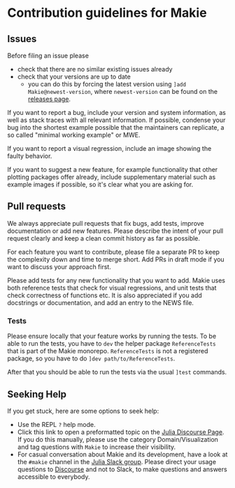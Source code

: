 # Contribution guidelines for Makie

## Issues

Before filing an issue please
- check that there are no similar existing issues already
- check that your versions are up to date
  - you can do this by forcing the latest version using `]add Makie@newest-version`, where `newest-version` can be found on the [releases page](https://github.com/MakieOrg/Makie.jl/releases).

If you want to report a bug, include your version and system information, as well as stack traces with all relevant information.
If possible, condense your bug into the shortest example possible that the maintainers can replicate, a so called "minimal working example" or MWE.

If you want to report a visual regression, include an image showing the faulty behavior.

If you want to suggest a new feature, for example functionality that other plotting packages offer already, include supplementary material such as example images if possible, so it's clear what you are asking for.

## Pull requests

We always appreciate pull requests that fix bugs, add tests, improve documentation or add new features.
Please describe the intent of your pull request clearly and keep a clean commit history as far as possible.

For each feature you want to contribute, please file a separate PR to keep the complexity down and time to merge short.
Add PRs in draft mode if you want to discuss your approach first.

Please add tests for any new functionality that you want to add.
Makie uses both reference tests that check for visual regressions, and unit tests that check correctness of functions etc.
It is also appreciated if you add docstrings or documentation, and add an entry to the NEWS file.

### Tests

Please ensure locally that your feature works by running the tests.
To be able to run the tests, you have to `dev` the helper package `ReferenceTests` that is part of the Makie monorepo.
`ReferenceTests` is not a registered package, so you have to do `]dev path/to/ReferenceTests`.

After that you should be able to run the tests via the usual `]test` commands.

## Seeking Help

If you get stuck, here are some options to seek help:

- Use the REPL `?` help mode.
- Click this link to open a preformatted topic on the [Julia Discourse Page](https://discourse.julialang.org/new-topic?title=Makie%20-%20Your%20question%20here&category=domain/viz&tags=Makie&body=You%20can%20write%20your%20question%20in%20this%20space.%0A%0ABefore%20asking%2C%20please%20take%20a%20minute%20to%20make%20sure%20that%20you%20have%20installed%20the%20latest%20available%20versions%20and%20have%20looked%20at%20%5Bthe%20most%20recent%20documentation%5D(http%3A%2Fmakie.juliaplots.org%2Fstable%2F)%20%3Ainnocent%3A). If you do this manually, please use the category Domain/Visualization and tag questions with `Makie` to increase their visibility.
- For casual conversation about Makie and its development, have a look at the `#makie` channel in the [Julia Slack group](https://julialang.org/slack/). Please direct your usage questions to [Discourse](https://discourse.julialang.org/new-topic?title=Makie%20-%20Your%20question%20here&category=domain/viz&tags=Makie&body=You%20can%20write%20your%20question%20in%20this%20space.%0A%0ABefore%20asking%2C%20please%20take%20a%20minute%20to%20make%20sure%20that%20you%20have%20installed%20the%20latest%20available%20versions%20and%20have%20looked%20at%20%5Bthe%20most%20recent%20documentation%5D(http%3A%2Fmakie.juliaplots.org%2Fstable%2F)%20%3Ainnocent%3A) and not to Slack, to make questions and answers accessible to everybody.

